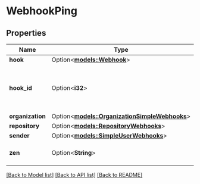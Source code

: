 # WebhookPing

## Properties

Name | Type | Description | Notes
------------ | ------------- | ------------- | -------------
**hook** | Option<[**models::Webhook**](Webhook.md)> |  | [optional]
**hook_id** | Option<**i32**> | The ID of the webhook that triggered the ping. | [optional]
**organization** | Option<[**models::OrganizationSimpleWebhooks**](organization-simple-webhooks.md)> |  | [optional]
**repository** | Option<[**models::RepositoryWebhooks**](repository-webhooks.md)> |  | [optional]
**sender** | Option<[**models::SimpleUserWebhooks**](simple-user-webhooks.md)> |  | [optional]
**zen** | Option<**String**> | Random string of GitHub zen. | [optional]

[[Back to Model list]](../README.md#documentation-for-models) [[Back to API list]](../README.md#documentation-for-api-endpoints) [[Back to README]](../README.md)



